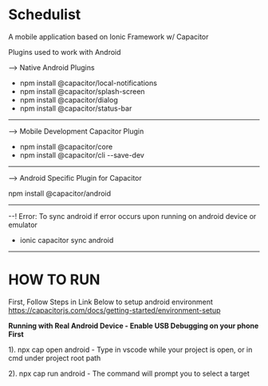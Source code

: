 # Schedulist
A mobile application based on Ionic Framework w/ Capacitor

Plugins used to work with Android

--> Native Android Plugins

- npm install @capacitor/local-notifications
- npm install @capacitor/splash-screen
- npm install @capacitor/dialog
- npm install @capacitor/status-bar


_____________________________________________


--> Mobile Development Capacitor Plugin 

- npm install @capacitor/core
- npm install @capacitor/cli --save-dev

_____________________________________________


--> Android Specific Plugin for Capacitor

npm install @capacitor/android

_____________________________________________


--! Error: To sync android if error occurs upon running on android device or emulator

- ionic capacitor sync android

_____________________________________________


# HOW TO RUN

First, Follow Steps in Link Below to setup android environment https://capacitorjs.com/docs/getting-started/environment-setup


**Running with Real Android Device -  Enable USB Debugging on your phone First**


1). npx cap open android - Type in vscode while your project is open, or in cmd under project root path

2). npx cap run android - The command will prompt you to select a target



